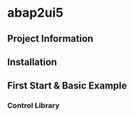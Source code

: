 # abap2ui5

## Project Information

## Installation

## First Start & Basic Example

### Control Library

